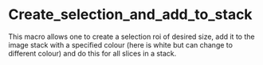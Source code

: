 # Create_selection_and_add_to_stack
This macro allows one to create a selection roi of desired size, add it to the image stack with a specified colour (here is white but can change to different colour) and do this for all slices in a stack. 
